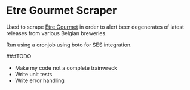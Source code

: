 # Etre Gourmet Scraper


Used to scrape [Etre Gourmet](www.bieresgourmet.be) in order to alert beer degenerates of latest releases from various Belgian breweries.

Run using a cronjob using boto for SES integration. 

###TODO
* Make my code not a complete trainwreck
* Write unit tests
* Write error handling
